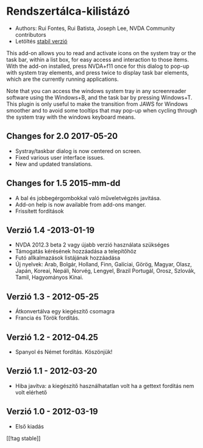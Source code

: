 # Rendszertálca-kilistázó #

*   Authors: Rui Fontes, Rui Batista, Joseph Lee, NVDA Community
    contributors
*   Letöltés [stabil verzió][1]

This add-on allows you to read and activate icons on the system tray or the
task bar, within a list box, for easy access and interaction to those
items. With the add-on installed, press NVDA+f11 once for this dialog to
pop-up with system tray elements, and press twice to display task bar
elements, which are the currently running applications.

Note that you can access the windows system tray in any screenreader
software using the Windows+B, and the task bar by pressing Windows+T. This
plugin is only useful to make the transition from JAWS for Windows smoother
and to avoid some tooltips that may pop-up when cycling through the system
tray with the windows keyboard means.

## Changes for 2.0 2017-05-20 ##

* Systray/taskbar dialog is now centered on screen.
* Fixed various user interface issues.
* New and updated translations.

## Changes for 1.5 2015-mm-dd ##

* A bal és jobbegérgombokkal való műveletvégzés javítása.
* Add-on help is now available from add-ons manger.
* Frissített fordítások

## Verzió 1.4 -2013-01-19 ##

* NVDA 2012.3 beta 2 vagy újabb verzió használata szükséges
* Támogatás kérésének hozzáadása a telepítőhöz
* Futó allkalmazások listájának hozzáadása
* Új nyelvek: Arab, Bolgár, Holland, Finn, Galíciai, Görög, Magyar, Olasz,
  Japán, Koreai, Nepáli, Norvég, Lengyel, Brazil Portugál, Orosz, Szlovák,
  Tamil, Hagyományos Kínai.

## Verzió 1.3 - 2012-05-25 ##

* Átkonvertálva egy kiegészítő csomagra
* Francia és Török fordítás.

## Verzió 1.2 - 2012-04.25 ##

* Spanyol és Német fordítás. Köszönjük!

## Verzió 1.1 - 2012-03-20 ##

* Hiba javítva: a kiegészítő használhatatlan volt ha a gettext fordítás nem
  volt elérhető

## Verzió 1.0 - 2012-03-19 ##

* Első kiadás

[[!tag stable]]

[1]: https://addons.nvda-project.org/files/get.php?file=st
